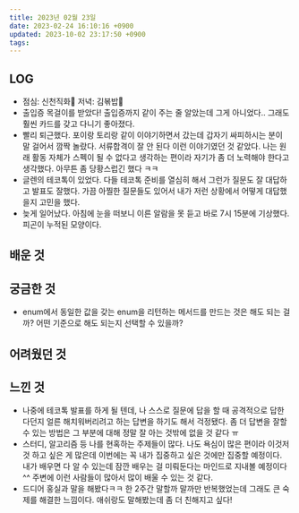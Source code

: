 ```yaml
---
title: 2023년 02월 23일
date: 2023-02-24 16:10:16 +0900
updated: 2023-10-02 23:17:50 +0900
tags: 
---
```

## LOG
- 점심: 신천직화🍗  저녁: 김볶밥🍚
- 출입증 목걸이를 받았다! 출입증까지 같이 주는 줄 알았는데 그게 아니었다.. 그래도 훨씬 카드를 갖고 다니기 좋아졌다.
- 빨리 퇴근했다. 포이랑 토리랑 같이 이야기하면서 갔는데 갑자기 싸피하시는 분이 말 걸어서 깜짝 놀랐다. 서류합격이 잘 안 된다 이런 이야기였던 것 같았다. 나는 원래 활동 자체가 스펙이 될 수 없다고 생각하는 편이라 자기가 좀 더 노력해야 한다고 생각했다. 아무튼 좀 당황스럽긴 했다 ㅋㅋ
- 글렌의 테코톡이 있었다. 다들 테코톡 준비를 열심히 해서 그런가 질문도 잘 대답하고 발표도 잘했다. 가끔 아찔한 질문들도 있어서 내가 저런 상황에서 어떻게 대답했을지 고민을 했다.
- 늦게 일어났다. 아침에 눈을 떠보니 이른 알람을 못 듣고 바로 7시 15분에 기상했다. 피곤이 누적된 모양이다.
## 배운 것

## 궁금한 것
- enum에서 동일한 값을 갖는 enum을 리턴하는 메서드를 만드는 것은 해도 되는 걸까? 어떤 기준으로 해도 되는지 선택할 수 있을까?

## 어려웠던 것

## 느낀 것
- 나중에 테코톡 발표를 하게 될 텐데, 나 스스로 질문에 답을 할 때 공격적으로 답한다던지 얼른 해치워버리려고 하는 답변을 하기도 해서 걱정됐다. 좀 더 답변을 잘할 수 있는 방법은 그 부분에 대해 정말 잘 아는 것밖에 없을 것 같다 ㅠ
- 스터디, 알고리즘 등 나를 현혹하는 주제들이 많다. 나도 욕심이 많은 편이라 이것저것 하고 싶은 게 많은데 이번에는 꼭 내가 집중하고 싶은 것에만 집중할 예정이다. 내가 배우면 다 알 수 있는데 잠깐 배우는 걸 미뤄둔다는 마인드로 지내볼 예정이다 ^^ 주변에 이런 사람들이 많아서 많이 배울 수 있는 것 같다.
- 드디어 홍실과 말을 해봤다ㅋㅋ 한 2주간 말할까 말까만 반복했었는데 그래도 큰 숙제를 해결한 느낌이다. 애쉬랑도 말해봤는데 좀 더 친해지고 싶다!

